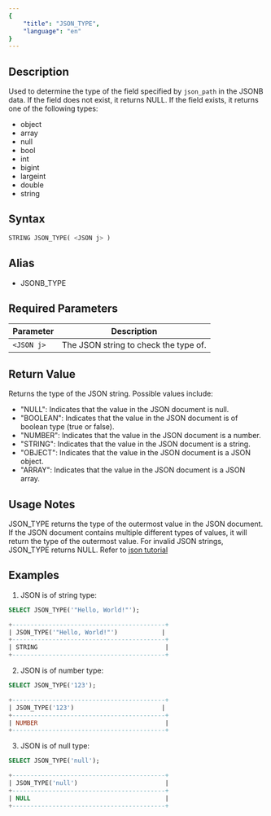 ```yaml
---
{
    "title": "JSON_TYPE",
    "language": "en"
}
---
```


<!-- 
Licensed to the Apache Software Foundation (ASF) under one
or more contributor license agreements.  See the NOTICE file
distributed with this work for additional information
regarding copyright ownership.  The ASF licenses this file
to you under the Apache License, Version 2.0 (the
"License"); you may not use this file except in compliance
with the License.  You may obtain a copy of the License at

  http://www.apache.org/licenses/LICENSE-2.0

Unless required by applicable law or agreed to in writing,
software distributed under the License is distributed on an
"AS IS" BASIS, WITHOUT WARRANTIES OR CONDITIONS OF ANY
KIND, either express or implied.  See the License for the
specific language governing permissions and limitations
under the License.
-->

## Description

Used to determine the type of the field specified by `json_path` in the JSONB data. If the field does not exist, it returns NULL. If the field exists, it returns one of the following types:

- object
- array
- null
- bool
- int
- bigint
- largeint
- double
- string

## Syntax

```sql
STRING JSON_TYPE( <JSON j> )
```

## Alias

- JSONB_TYPE

## Required Parameters


| Parameter | Description |
|------|------|
| `<JSON j>` | The JSON string to check the type of. |


## Return Value
Returns the type of the JSON string. Possible values include:
- "NULL": Indicates that the value in the JSON document is null.
- "BOOLEAN": Indicates that the value in the JSON document is of boolean type (true or false).
- "NUMBER": Indicates that the value in the JSON document is a number.
- "STRING": Indicates that the value in the JSON document is a string.
- "OBJECT": Indicates that the value in the JSON document is a JSON object.
- "ARRAY": Indicates that the value in the JSON document is a JSON array.

## Usage Notes

JSON_TYPE returns the type of the outermost value in the JSON document. If the JSON document contains multiple different types of values, it will return the type of the outermost value. For invalid JSON strings, JSON_TYPE returns NULL. Refer to [json tutorial](../../../basic-element/sql-data-types/semi-structured/JSON)

## Examples
1. JSON is of string type:

```sql
SELECT JSON_TYPE('"Hello, World!"');
```

```sql
+------------------------------------------+
| JSON_TYPE('"Hello, World!"')            |
+------------------------------------------+
| STRING                                   |
+------------------------------------------+
```

2. JSON is of number type:

```sql
SELECT JSON_TYPE('123');
```
```sql
+------------------------------------------+
| JSON_TYPE('123')                        |
+------------------------------------------+
| NUMBER                                   |
+------------------------------------------+
```
3. JSON is of null type:
```sql
SELECT JSON_TYPE('null');
```
```sql
+------------------------------------------+
| JSON_TYPE('null')                        |
+------------------------------------------+
| NULL                                     |
+------------------------------------------+
```
